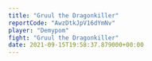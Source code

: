 ```yaml
---
title: "Gruul the Dragonkiller"
reportCode: "AwzDtkJpV16dYmNv"
player: "Demypom"
fight: "Gruul the Dragonkiller"
date: 2021-09-15T19:58:37.879000+00:00
---
```

